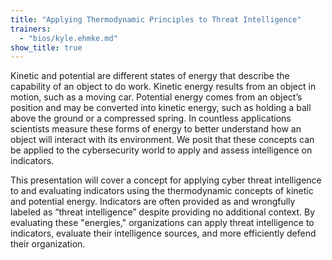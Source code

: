 ```yaml
---
title: "Applying Thermodynamic Principles to Threat Intelligence"
trainers:
  - "bios/kyle.ehmke.md"
show_title: true
---
```

Kinetic and potential are different states of energy that describe the capability of an object to do work. Kinetic energy results from an object in motion, such as a moving car. Potential energy comes from an object’s position and may be converted into kinetic energy, such as holding a ball above the ground or a compressed spring. In countless applications scientists measure these forms of energy to better understand how an object will interact with its environment. We posit that these concepts can be applied to the cybersecurity world to apply and assess intelligence on indicators. 

This presentation will cover a concept for applying cyber threat intelligence to and evaluating indicators using the thermodynamic concepts of kinetic and potential energy. Indicators are often provided as and wrongfully labeled as “threat intelligence” despite providing no additional context. By evaluating these "energies," organizations can apply threat intelligence to indicators, evaluate their intelligence sources, and more efficiently defend their organization.